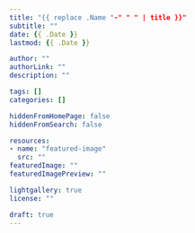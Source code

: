 ```yaml
---
title: "{{ replace .Name "-" " " | title }}"
subtitle: ""
date: {{ .Date }}
lastmod: {{ .Date }}

author: ""
authorLink: ""
description: ""

tags: []
categories: []

hiddenFromHomePage: false
hiddenFromSearch: false

resources:
- name: "featured-image"
  src: ""
featuredImage: ""
featuredImagePreview: ""

lightgallery: true
license: ""

draft: true
---
```


<!--more-->
